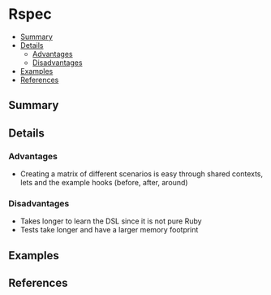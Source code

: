 # Rspec

- [Summary](#summary)
- [Details](#details)
  - [Advantages](#advantages)
  - [Disadvantages](#disadvantages)
- [Examples](#examples)
- [References](#references)

## Summary

## Details

### Advantages

- Creating a matrix of different scenarios is easy through shared contexts, lets and the example hooks (before, after, around)

### Disadvantages

- Takes longer to learn the DSL since it is not pure Ruby
- Tests take longer and have a larger memory footprint

## Examples

## References 
